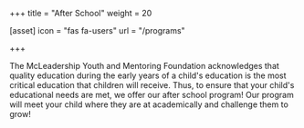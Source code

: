 +++
title = "After School"
weight = 20


[asset]
  icon = "fas fa-users"
  url = "/programs"

+++

The McLeadership Youth and Mentoring Foundation acknowledges that quality education during the early years of a child's education is the most critical education that children will receive. Thus, to ensure that your child's educational needs are met, we offer our after school program! Our program will meet your child where they are at academically and challenge them to grow!

